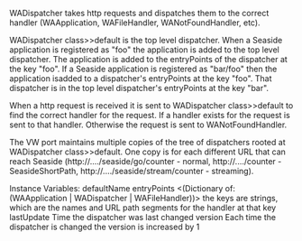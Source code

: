 WADispatcher takes http requests and dispatches them to the correct handler (WAApplication, WAFileHandler, WANotFoundHandler, etc). 

WADispatcher class>>default is the top level dispatcher. When a Seaside application is registered as "foo" the application is added to the top level dispatcher. The application is added to the entryPoints of the dispatcher at the key "foo". If a Seaside application is registered as "bar/foo" then the application isadded to a  dispatcher's entryPoints at the key "foo". That dispatcher is in the top level dispatcher's  entryPoints at the key "bar". 
  
When a http request is received it is sent to WADispatcher class>>default to find the correct handler for the request. If a handler exists for the request is sent to that handler. Otherwise the request is sent to WANotFoundHandler.

The VW port maintains multiple copies of the tree of dispatchers rooted at WADispatcher class>>default. One copy is for each different URL that can reach Seaside (http://..../seaside/go/counter - normal, http://..../counter - SeasideShortPath, http://..../seaside/stream/counter - streaming). 

Instance Variables:
	defaultName	<String>
	entryPoints	<(Dictionary of: (WAApplication | WADispatcher | WAFileHandler))>	 the keys are strings, which are the names and URL path segments for the handler at that key
	lastUpdate	<TimeStamp>	Time the dispatcher was last changed
	version	<SmallInteger>	Each time the dispatcher is changed the version is increased by 1
